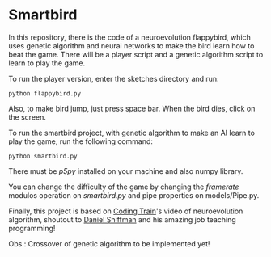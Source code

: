 # Smartbird

In this repository, there is the code of a neuroevolution flappybird, which uses genetic algorithm and 
neural networks to make the bird learn how to beat the game. There will be a player script and a genetic algorithm script
to learn to play the game.


To run the player version, enter the sketches directory and run:


 ` python flappybird.py `

Also, to make bird jump, just press space bar. When the bird dies, click on the screen.

To run the smartbird project, with genetic algorithm to make an AI learn to play the game, run the following command:

` python smartbird.py `

There must be *p5py* installed on your machine and also numpy library.

You can change the difficulty of the game by changing the *framerate* modulos operation on *smartbird.py* and pipe properties on models/Pipe.py.

Finally, this project is based on [Coding Train](https://www.youtube.com/watch?v=c6y21FkaUqw)'s video of neuroevolution algorithm, shoutout to [Daniel Shiffman](https://github.com/CodingTrain) and his amazing job teaching programming!

Obs.: Crossover of genetic algorithm to be implemented yet!
